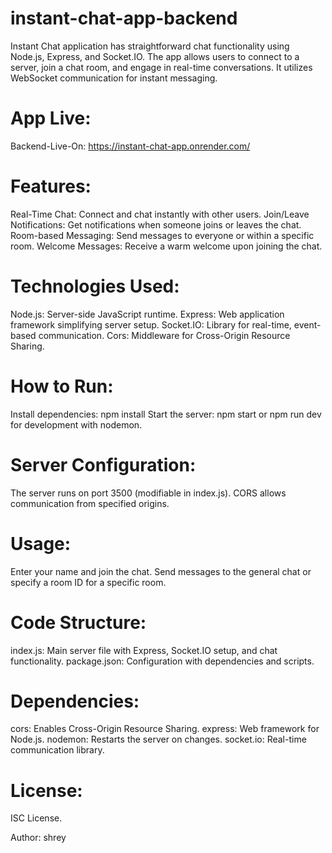 # instant-chat-app-backend
Instant Chat application has straightforward chat functionality using Node.js, Express, and Socket.IO. The app allows users to connect to a server, join a chat room, and engage in real-time conversations. It utilizes WebSocket communication for instant messaging.

# App Live:
Backend-Live-On: https://instant-chat-app.onrender.com/

# Features:
Real-Time Chat: Connect and chat instantly with other users.
Join/Leave Notifications: Get notifications when someone joins or leaves the chat.
Room-based Messaging: Send messages to everyone or within a specific room.
Welcome Messages: Receive a warm welcome upon joining the chat.

# Technologies Used:
Node.js: Server-side JavaScript runtime.
Express: Web application framework simplifying server setup.
Socket.IO: Library for real-time, event-based communication.
Cors: Middleware for Cross-Origin Resource Sharing.

# How to Run:
Install dependencies: npm install
Start the server: npm start or npm run dev for development with nodemon.

# Server Configuration:
The server runs on port 3500 (modifiable in index.js).
CORS allows communication from specified origins.

# Usage:
Enter your name and join the chat.
Send messages to the general chat or specify a room ID for a specific room.

# Code Structure:
index.js: Main server file with Express, Socket.IO setup, and chat functionality.
package.json: Configuration with dependencies and scripts.

# Dependencies:
cors: Enables Cross-Origin Resource Sharing.
express: Web framework for Node.js.
nodemon: Restarts the server on changes.
socket.io: Real-time communication library.

# License:
ISC License.

Author: shrey
